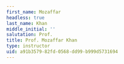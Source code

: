 ```yaml
---
first_name: Mozaffar
headless: true
last_name: Khan
middle_initial: ''
salutation: Prof.
title: Prof. Mozaffar Khan
type: instructor
uid: a91b3579-82fd-0568-dd99-b999d5731694
---
```

